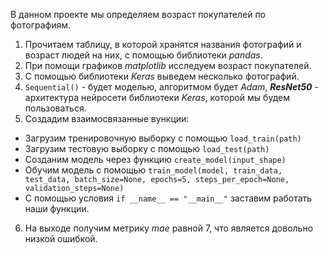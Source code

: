 В данном проекте мы определяем возраст покупателей по фотографиям. 

1) Прочитаем таблицу, в которой хранятся названия фотографий и возраст людей на них, с помощью библиотеки *pandas*. 
2) При помощи графиков *matplotlib* исследуем возраст покупателей.
3) С помощью библиотеки *Keras* выведем несколько фотографий.
4) `Sequential()` - будет моделью, алгоритмом будет *Adam*, ***ResNet50*** - архитектура нейросети библиотеки *Keras*, которой мы будем пользоваться.
5) Создадим взаимосвязанные вункции:
  * Загрузим тренировочную выборку с помощью `load_train(path)`
  * Загрузим тестовую выборку с помощью `load_test(path)`
  * Созданим модель через функцию `create_model(input_shape)`
  * Обучим модель с помощью `train_model(model, train_data, test_data, batch_size=None, epochs=5, steps_per_epoch=None, validation_steps=None)`
  * С помощью условия `if __name__ == "__main__"` заставим работать наши функции.
6) На выходе получим метрику *mae* равной 7, что является довольно низкой ошибкой.
